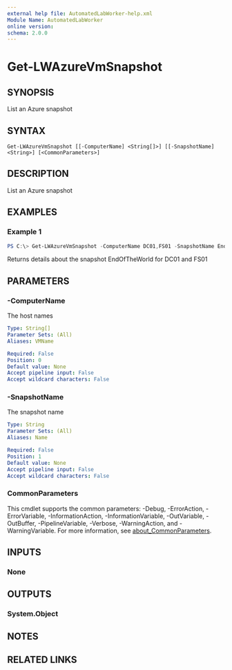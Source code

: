 ```yaml
---
external help file: AutomatedLabWorker-help.xml
Module Name: AutomatedLabWorker
online version:
schema: 2.0.0
---
```


# Get-LWAzureVmSnapshot

## SYNOPSIS
List an Azure snapshot

## SYNTAX

```
Get-LWAzureVmSnapshot [[-ComputerName] <String[]>] [[-SnapshotName] <String>] [<CommonParameters>]
```

## DESCRIPTION
List an Azure snapshot

## EXAMPLES

### Example 1
```powershell
PS C:\> Get-LWAzureVmSnapshot -ComputerName DC01,FS01 -SnapshotName EndOfTheWorld
```

Returns details about the snapshot EndOfTheWorld for DC01 and FS01

## PARAMETERS

### -ComputerName
The host names

```yaml
Type: String[]
Parameter Sets: (All)
Aliases: VMName

Required: False
Position: 0
Default value: None
Accept pipeline input: False
Accept wildcard characters: False
```

### -SnapshotName
The snapshot name

```yaml
Type: String
Parameter Sets: (All)
Aliases: Name

Required: False
Position: 1
Default value: None
Accept pipeline input: False
Accept wildcard characters: False
```

### CommonParameters
This cmdlet supports the common parameters: -Debug, -ErrorAction, -ErrorVariable, -InformationAction, -InformationVariable, -OutVariable, -OutBuffer, -PipelineVariable, -Verbose, -WarningAction, and -WarningVariable. For more information, see [about_CommonParameters](http://go.microsoft.com/fwlink/?LinkID=113216).

## INPUTS

### None

## OUTPUTS

### System.Object
## NOTES

## RELATED LINKS
